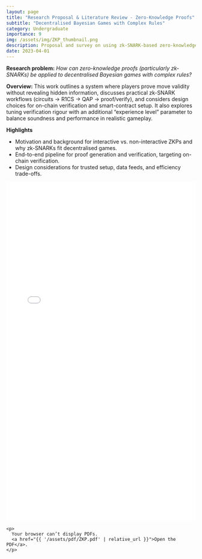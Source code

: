 ```yaml
---
layout: page
title: "Research Proposal & Literature Review - Zero-Knowledge Proofs"
subtitle: "Decentralised Bayesian Games with Complex Rules"
category: Undergraduate
importance: 9
img: /assets/img/ZKP_thumbnail.png
description: Proposal and survey on using zk-SNARK-based zero-knowledge proofs to verify complex actions in decentralised Bayesian games (e.g., poker) without leaking private information.
date: 2023-04-01
---
```


**Research problem:** *How can zero-knowledge proofs (particularly zk-SNARKs) be applied to decentralised Bayesian games with complex rules?*

**Overview:** This work outlines a system where players prove move validity without revealing hidden information, discusses practical zk-SNARK workflows (circuits → R1CS → QAP → proof/verify), and considers design choices for on-chain verification and smart-contract setup. It also explores tuning verification rigour with an additional “experience level” parameter to balance soundness and performance in realistic gameplay.

**Highlights**
- Motivation and background for interactive vs. non-interactive ZKPs and why zk-SNARKs fit decentralised games.
- End-to-end pipeline for proof generation and verification, targeting on-chain verification.
- Design considerations for trusted setup, data feeds, and efficiency trade-offs.

<!-- Inline PDF viewer -->
<div class="pdf-viewer my-3">
  <object
    data="{{ '/assets/pdf/ZKP.pdf' | relative_url }}"
    type="application/pdf"
    width="100%"
    height="900"
  >
    <iframe
      src="{{ '/assets/pdf/ZKP.pdf' | relative_url }}"
      width="100%"
      height="900"
      style="border: none;"
    ></iframe>

    <p>
      Your browser can’t display PDFs.
      <a href="{{ '/assets/pdf/ZKP.pdf' | relative_url }}">Open the PDF</a>.
    </p>
  </object>
</div>
